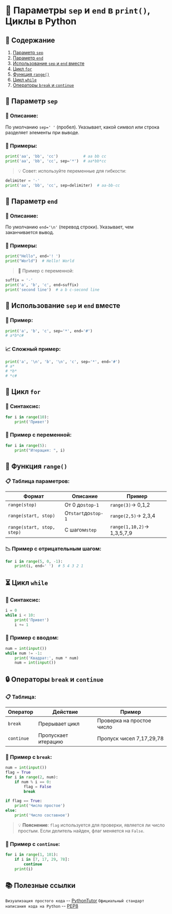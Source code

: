 # 📜 Параметры `sep` и `end` в `print()`, Циклы в Python

## 📌 Содержание

1. [Параметр `sep`](#параметр-sep)
2. [Параметр `end`](#параметр-end)
3. [Использование `sep` и `end` вместе](#использование-sep-и-end-вместе)
4. [Цикл `for`](#цикл-for)
5. [Функция `range()`](#функция-range)
6. [Цикл `while`](#цикл-while)
7. [Операторы `break` и `continue`](#операторы-break-и-continue)
## 🧰 Параметр `sep`

### 📝 Описание:

По умолчанию `sep=' '` (пробел). Указывает, какой символ или строка разделяет элементы при выводе.

### 🔁 Примеры:

```python
print('aa', 'bb', 'cc')           # aa bb cc
print('aa', 'bb', 'cc', sep='*')  # aa*bb*cc
```

>💡 Совет: используйте переменные для гибкости:

```python
delimiter = '-'
print('aa', 'bb', 'cc', sep=delimiter)  # aa-bb-cc
```

## 🚀 Параметр `end`

### 📝 Описание:

По умолчанию `end='\n'` (перевод строки). Указывает, чем заканчивается вывод.
### 🔁 Примеры:

```python
print("Hello", end='! ')
print("World")  # Hello! World
```

>🧪 Пример с переменной:

```python
suffix = '-'
print('a', 'b', 'c', end=suffix)
print('second line')  # a b c-second line
```

## 🔗 Использование `sep` и `end` вместе

### 🧠 Пример:

```python
print('a', 'b', 'c', sep='*', end='#')
# a*b*c#
```
### 📈 Сложный пример:

```python
print('a', '\n', 'b', '\n', 'c', sep='*', end='#')
# a*
# *b*
# *c#
```

## 🔁 Цикл `for`

### 📝 Синтаксис:

```python
for i in range(10):
    print('Привет')
```

### 🧮 Пример с переменной:

```python
for i in range(5):
    print("Итерация: ", i)
```

## 📏 Функция `range()`

### 📋 Таблица параметров:

| Формат                     | Описание            | Пример                     |
| -------------------------- | ------------------- | -------------------------- |
| `range(stop)`              | От 0 до`stop-1`     | `range(3)`→ 0,1,2          |
| `range(start, stop)`       | От`start`до`stop-1` | `range(2,5)`→ 2,3,4        |
| `range(start, stop, step)` | С шагом`step`       | `range(1,10,2)`→ 1,3,5,7,9 |
### 📉 Пример с отрицательным шагом:

```python
for i in range(5, 0, -1):
    print(i, end=' ')  # 5 4 3 2 1
```

## ⏳ Цикл `while`

### 📝 Синтаксис:

```python
i = 0
while i < 10:
    print('Привет')
    i += 1
```

### 🔁 Пример с вводом:

```python
num = int(input())
while num != -1:
    print('Квадрат:', num * num)
    num = int(input())
```

## 🔒 Операторы `break` и `continue`
### 📋 Таблица:

| Оператор   | Действие            | Пример                    |
| ---------- | ------------------- | ------------------------- |
| `break`    | Прерывает цикл      | Проверка на простое число |
| `continue` | Пропускает итерацию | Пропуск чисел 7,17,29,78  |
### 🧪 Пример с `break`:

```python
num = int(input())
flag = True
for i in range(2, num):
    if num % i == 0:
        flag = False
        break
        
if flag == True:
	print('Число простое')
else:
	print('Число составное')
```

> 💡 **Пояснение**: `flag` используется для проверки, является ли число простым. Если делитель найден, флаг меняется на `False`.

### 🧪 Пример с `continue`:

```python
for i in range(1, 101):
    if i in [7, 17, 29, 78]:
        continue
    print(i)
```

## 📚 Полезные ссылки

`Визуализация простого кода` -- [PythonTutor](https://pythontutor.com/)
`Официальный стандарт написания кода на Python` -- [PEP8](https://pythonworld.ru/osnovy/pep-8-rukovodstvo-po-napisaniyu-koda-na-python.html)